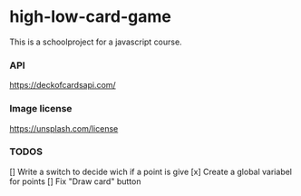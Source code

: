# high-low-card-game
This is a schoolproject for a javascript course. 

### API
https://deckofcardsapi.com/


### Image license 
https://unsplash.com/license

### TODOS
[] Write a switch to decide wich if a point is give
[x] Create a global variabel for points 
[] Fix "Draw card" button 